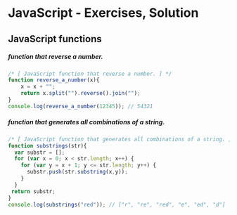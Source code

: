 JavaScript - Exercises, Solution
==

## JavaScript functions

##### function that reverse a number.
```js
/* [ JavaScript function that reverse a number. ] */
function reverse_a_number(x){
	x = x + "";
	return x.split("").reverse().join("");
}
console.log(reverse_a_number(12345)); // 54321
```

##### function that generates all combinations of a string.
```js
/* [ JavaScript function that generates all combinations of a string. ] */
function substrings(str){
  var substr = [];
  for (var x = 0; x < str.length; x++) {
    for (var y = x + 1; y <= str.length; y++) {
      substr.push(str.substring(x,y));
    }
  }
 return substr;
}
console.log(substrings("red")); // ["r", "re", "red", "e", "ed", "d"]
```
